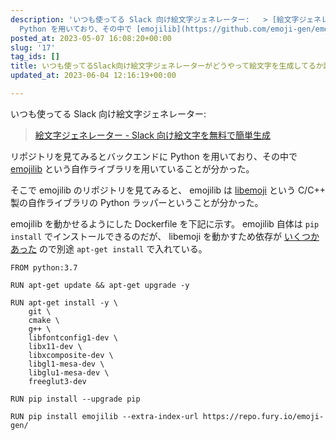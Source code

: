 ```yaml
---
description: 'いつも使ってる Slack 向け絵文字ジェネレーター:   > [絵文字ジェネレーター - Slack 向け絵文字を無料で簡単生成](https://emoji-gen.ninja/)  リポジトリを見てみるとバックエンドに
  Python を用いており、その中で [emojilib](https://github.com/emoji-gen/emojilib) という自作ライブラリを用いていること...'
posted_at: 2023-05-07 16:08:20+00:00
slug: '17'
tag_ids: []
title: いつも使ってるSlack向け絵文字ジェネレーターがどうやって絵文字を生成してるか調べてみたメモ
updated_at: 2023-06-04 12:16:19+00:00

---
```

いつも使ってる Slack 向け絵文字ジェネレーター: 

> [絵文字ジェネレーター - Slack 向け絵文字を無料で簡単生成](https://emoji-gen.ninja/)

リポジトリを見てみるとバックエンドに Python を用いており、その中で [emojilib](https://github.com/emoji-gen/emojilib) という自作ライブラリを用いていることが分かった。

そこで emojilib のリポジトリを見てみると、 emojilib は [libemoji](https://github.com/emoji-gen/libemoji) という C/C++ 製の自作ライブラリの Python ラッパーということが分かった。

emojilib を動かせるようにした Dockerfile を下記に示す。 emojilib 自体は `pip install` でインストールできるのだが、 libemoji を動かすため依存が [いくつかあった](https://github.com/emoji-gen/libemoji#debian-10-buster) ので別途 `apt-get install` で入れている。

```
FROM python:3.7

RUN apt-get update && apt-get upgrade -y

RUN apt-get install -y \
    git \
    cmake \
    g++ \
    libfontconfig1-dev \
    libx11-dev \
    libxcomposite-dev \
    libgl1-mesa-dev \
    libglu1-mesa-dev \
    freeglut3-dev

RUN pip install --upgrade pip

RUN pip install emojilib --extra-index-url https://repo.fury.io/emoji-gen/ 
```


